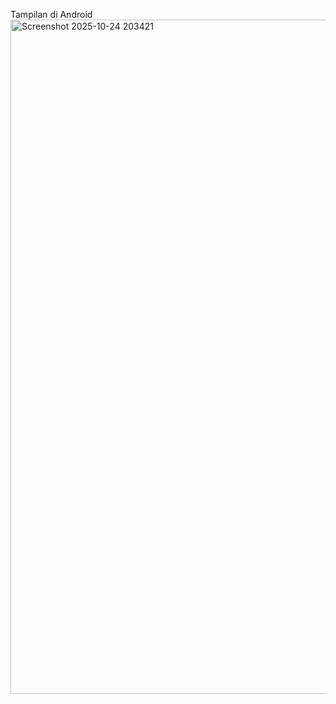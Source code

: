 Tampilan di Android
<img width="1919" height="1079" alt="Screenshot 2025-10-24 203421" src="https://github.com/user-attachments/assets/f5ad664b-3b59-42c9-8824-0affc985067c" />
